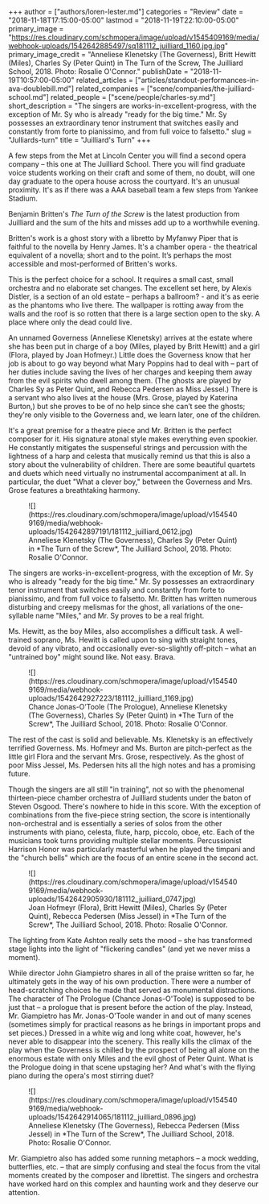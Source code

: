 +++
author = ["authors/loren-lester.md"]
categories = "Review"
date = "2018-11-18T17:15:00-05:00"
lastmod = "2018-11-19T22:10:00-05:00"
primary_image = "https://res.cloudinary.com/schmopera/image/upload/v1545409169/media/webhook-uploads/1542642885497/sq181112_juilliard_1160.jpg.jpg"
primary_image_credit = "Anneliese Klenetsky (The Governess), Britt Hewitt (Miles), Charles Sy (Peter Quint) in The Turn of the Screw, The Juilliard School, 2018. Photo: Rosalie O'Connor."
publishDate = "2018-11-19T10:57:00-05:00"
related_articles = ["articles/standout-performances-in-ava-doublebill.md"]
related_companies = ["scene/companies/the-juilliard-school.md"]
related_people = ["scene/people/charles-sy.md"]
short_description = "The singers are works-in-excellent-progress, with the exception of Mr. Sy who is already &quot;ready for the big time.&quot; Mr. Sy possesses an extraordinary tenor instrument that switches easily and constantly from forte to pianissimo, and from full voice to falsetto."
slug = "Julliards-turn"
title = "Juilliard&#039;s Turn"
+++

A few steps from the Met at Lincoln Center you will find a second opera company – this one at The Juilliard School. There you will find graduate voice students working on their craft and some of them, no doubt, will one day graduate to the opera house across the courtyard. It's an unusual proximity. It's as if there was a AAA baseball team a few steps from Yankee Stadium. 

Benjamin Britten's *The Turn of the Screw* is the latest production from Juilliard and the sum of the hits and misses add up to a worthwhile evening.

Britten's work is a ghost story with a libretto by Myfanwy Piper that is faithful to the novella by Henry James. It's a chamber opera - the theatrical equivalent of a novella; short and to the point. It’s perhaps the most accessible and most-performed of Britten's works.

This is the perfect choice for a school. It requires a small cast, small orchestra and no elaborate set changes. The excellent set here, by Alexis Distler, is a section of an old estate – perhaps a ballroom? - and it's as eerie as the phantoms who live there. The wallpaper is rotting away from the walls and the roof is so rotten that there is a large section open to the sky. A place where only the dead could live. 

An unnamed Governess (Anneliese Klenetsky) arrives at the estate where she has been put in charge of a boy (Miles, played by Britt Hewitt) and a girl (Flora, played by Joan Hofmeyr.) Little does the Governess know that her job is about to go way beyond what Mary Poppins had to deal with – part of her duties include saving the lives of her charges and keeping them away from the evil spirits who dwell among them. (The ghosts are played by Charles Sy as Peter Quint, and Rebecca Pedersen as Miss Jessel.) There is a servant who also lives at the house (Mrs. Grose, played by Katerina Burton,) but she proves to be of no help since she can’t see the ghosts; they're only visible to the Governess and, we learn later, one of the children.

It's a great premise for a theatre piece and Mr. Britten is the perfect composer for it.  His signature atonal style makes everything even spookier.  He constantly mitigates the suspenseful strings and percussion with the lightness of a harp and celesta that musically remind us that this is also a story about the vulnerability of children. There are some beautiful quartets and duets which need virtually no instrumental accompaniment at all. In particular, the duet "What a clever boy," between the Governess and Mrs. Grose features a breathtaking harmony.

<figure data-type="image">
![](https://res.cloudinary.com/schmopera/image/upload/v1545409169/media/webhook-uploads/1542642897191/181112_juilliard_0612.jpg)
<figcaption>Anneliese Klenetsky (The Governess), Charles Sy (Peter Quint) in *The Turn of the Screw*, The Juilliard School, 2018. Photo: Rosalie O'Connor.</figcaption>
</figure>

The singers are works-in-excellent-progress, with the exception of Mr. Sy who is already "ready for the big time." Mr. Sy possesses an extraordinary tenor instrument that switches easily and constantly from forte to pianissimo, and from full voice to falsetto. Mr. Britten has written numerous disturbing and creepy melismas for the ghost, all variations of the one-syllable name "Miles," and Mr. Sy proves to be a real fright.

Ms. Hewitt, as the boy Miles, also accomplishes a difficult task. A well-trained soprano, Ms. Hewitt is called upon to sing with straight tones, devoid of any vibrato, and occasionally ever-so-slightly off-pitch – what an "untrained boy" might sound like. Not easy. Brava.

<figure data-type="image">
![](https://res.cloudinary.com/schmopera/image/upload/v1545409169/media/webhook-uploads/1542642927223/181112_juilliard_1169.jpg)
<figcaption>Chance Jonas-O’Toole (The Prologue), Anneliese Klenetsky (The Governess), Charles Sy (Peter Quint) in *The Turn of the Screw*, The Juilliard School, 2018. Photo: Rosalie O'Connor.</figcaption>
</figure>

The rest of the cast is solid and believable. Ms. Klenetsky is an effectively terrified Governess. Ms. Hofmeyr and Ms. Burton are pitch-perfect as the little girl Flora and the servant Mrs. Grose, respectively. As the ghost of poor Miss Jessel, Ms. Pedersen hits all the high notes and has a promising future.

Though the singers are all still "in training", not so with the phenomenal thirteen-piece chamber orchestra of Juilliard students under the baton of Steven Osgood. There's nowhere to hide in this score. With the exception of combinations from the five-piece string section, the score is intentionally non-orchestral and is essentially a series of solos from the other instruments with piano, celesta, flute, harp, piccolo, oboe, etc. Each of the musicians took turns providing multiple stellar moments. Percussionist Harrison Honor was particularly masterful when he played the timpani and the "church bells" which are the focus of an entire scene in the second act.

<figure data-type="image">
![](https://res.cloudinary.com/schmopera/image/upload/v1545409169/media/webhook-uploads/1542642905930/181112_juilliard_0747.jpg)
<figcaption>Joan Hofmeyr (Flora), Britt Hewitt (Miles), Charles Sy (Peter Quint), Rebecca Pedersen (Miss Jessel) in *The Turn of the Screw*, The Juilliard School, 2018. Photo: Rosalie O'Connor.</figcaption>
</figure>

The lighting from Kate Ashton really sets the mood – she has transformed stage lights into the light of "flickering candles" (and yet we never miss a moment).

While director John Giampietro shares in all of the praise written so far, he ultimately gets in the way of his own production. There were a number of head-scratching choices he made that served as monumental distractions. The character of The Prologue (Chance Jonas-O'Toole) is supposed to be just that – a prologue that is present before the action of the play. Instead, Mr. Giampietro has Mr. Jonas-O'Toole wander in and out of many scenes (sometimes simply for practical reasons as he brings in important props and set pieces.) Dressed in a white wig and long white coat, however, he's never able to disappear into the scenery. This really kills the climax of the play when the Governess is chilled by the prospect of being all alone on the enormous estate with only Miles and the evil ghost of Peter Quint. What is the Prologue doing in that scene upstaging her? And what's with the flying piano during the opera's most stirring duet?

<figure data-type="image">
![](https://res.cloudinary.com/schmopera/image/upload/v1545409169/media/webhook-uploads/1542642914065/181112_juilliard_0896.jpg)
<figcaption>Anneliese Klenetsky (The Governess), Rebecca Pedersen (Miss Jessel) in *The Turn of the Screw*, The Juilliard School, 2018. Photo: Rosalie O'Connor.</figcaption>
</figure>

Mr. Giampietro also has added some running metaphors – a mock wedding, butterflies, etc. – that are simply confusing and steal the focus from the vital moments created by the composer and librettist. The singers and orchestra have worked hard on this complex and haunting work and they deserve our attention.
